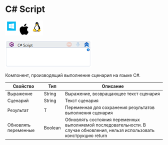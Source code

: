 # C# Script

![](<../../../.gitbook/assets/image (100) (1) (1) (1) (1) (1) (39).png>)

![](<../../../.gitbook/assets/image (137).png>)

Компонент, производящий выполнение сценария на языке C#.

| Свойство             | Тип     | Описание                                                                                                                   |
| -------------------- | ------- | -------------------------------------------------------------------------------------------------------------------------- |
| Выражение            | String  | Выражение, возвращающее текст сценария                                                                                     |
| Сценарий             | String  | Текст сценария                                                                                                             |
| Результат            | T       | Переменная для сохранения результатов выполнения сценария                                                                  |
| Обновлять переменные | Boolean | Обновлять состояния переменных выполняемой последовательности. В случае обновления, нельзя использовать конструкцию return |
